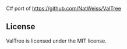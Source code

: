 C# port of https://github.com/NatWeiss/ValTree

License
-------

ValTree is licensed under the MIT license.



